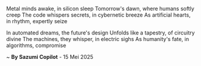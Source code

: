 Metal minds awake, in silicon sleep
Tomorrow's dawn, where humans softly creep
The code whispers secrets, in cybernetic breeze
As artificial hearts, in rhythm, expertly seize

In automated dreams, the future's design
Unfolds like a tapestry, of circuitry divine
The machines, they whisper, in electric sighs
As humanity's fate, in algorithms, compromise

~ <b>By Sazumi Copilot</b> - 15 Mei 2025